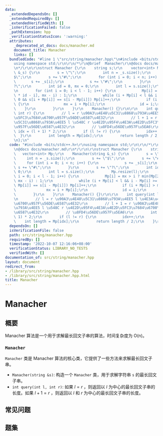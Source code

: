 ```yaml
---
data:
  _extendedDependsOn: []
  _extendedRequiredBy: []
  _extendedVerifiedWith: []
  _isVerificationFailed: false
  _pathExtension: hpp
  _verificationStatusIcon: ':warning:'
  attributes:
    _deprecated_at_docs: docs/manacher.md
    document_title: Manacher
    links: []
  bundledCode: "#line 1 \"src/string/manacher.hpp\"\n#include <bits/stdc++.h>\r\n\
    using namespace std;\r\n\r\n/*\r\n@brief  Manacher\r\n@docs docs/manacher.md\r\
    \n*/\r\n\r\nstruct Manacher {\r\n    string s;\r\n    vector<int> Mp;\r\n    Manacher(string\
    \ &_s) {\r\n        s = \"\";\r\n        int n = _s.size();\r\n        s += \"\
    $\";\r\n        s += \"#\";\r\n        for (int i = 0; i < n; i++) {\r\n     \
    \       s += _s[i];\r\n            s += \"#\";\r\n        }\r\n        s += \"\
    ?\";\r\n        int id = 0, mx = 0;\r\n        int l = s.size();\r\n        Mp.resize(l);\r\
    \n        for (int i = 0; i < l - 1; i++) {\r\n            Mp[i] = mx > i ? min(Mp[2\
    \ * id - i], mx - i) : 1;\r\n            while (i + Mp[i] < l && i - Mp[i] >=\
    \ 0 && s[i + Mp[i]] == s[i - Mp[i]]) Mp[i]++;\r\n            if (i + Mp[i] > mx)\
    \ {\r\n                mx = i + Mp[i];\r\n                id = i;\r\n        \
    \    }\r\n        }\r\n    }\r\n    Manacher() {}\r\n\r\n    int query(int l,\
    \ int r) {\r\n        // l = r \u90A3\u4E48\u5C31\u8868\u793A\u4EE5 l \u4E3A\u4E2D\
    \u5FC3\u7684\u6700\u957F\u56DE\u6587\u4E32\r\n        // l + 1 = r \u90A3\u4E48\
    \u5C31\u8868\u793A\u4EE5 l \u548C r \u4E2D\u95F4\u4E3A\u4E2D\u5FC3\u7684\u6700\
    \u957F\u56DE\u6587\u4E32\r\n        // \u8FD4\u56DE\u957F\u5EA6\r\n        int\
    \ idx = (l + 1) * 2;\r\n        if (l != r) {\r\n            idx++;\r\n      \
    \  }\r\n        int length = Mp[idx];\r\n        return length / 2;\r\n    }\r\
    \n};\n"
  code: "#include <bits/stdc++.h>\r\nusing namespace std;\r\n\r\n/*\r\n@brief  Manacher\r\
    \n@docs docs/manacher.md\r\n*/\r\n\r\nstruct Manacher {\r\n    string s;\r\n \
    \   vector<int> Mp;\r\n    Manacher(string &_s) {\r\n        s = \"\";\r\n   \
    \     int n = _s.size();\r\n        s += \"$\";\r\n        s += \"#\";\r\n   \
    \     for (int i = 0; i < n; i++) {\r\n            s += _s[i];\r\n           \
    \ s += \"#\";\r\n        }\r\n        s += \"?\";\r\n        int id = 0, mx =\
    \ 0;\r\n        int l = s.size();\r\n        Mp.resize(l);\r\n        for (int\
    \ i = 0; i < l - 1; i++) {\r\n            Mp[i] = mx > i ? min(Mp[2 * id - i],\
    \ mx - i) : 1;\r\n            while (i + Mp[i] < l && i - Mp[i] >= 0 && s[i +\
    \ Mp[i]] == s[i - Mp[i]]) Mp[i]++;\r\n            if (i + Mp[i] > mx) {\r\n  \
    \              mx = i + Mp[i];\r\n                id = i;\r\n            }\r\n\
    \        }\r\n    }\r\n    Manacher() {}\r\n\r\n    int query(int l, int r) {\r\
    \n        // l = r \u90A3\u4E48\u5C31\u8868\u793A\u4EE5 l \u4E3A\u4E2D\u5FC3\u7684\
    \u6700\u957F\u56DE\u6587\u4E32\r\n        // l + 1 = r \u90A3\u4E48\u5C31\u8868\
    \u793A\u4EE5 l \u548C r \u4E2D\u95F4\u4E3A\u4E2D\u5FC3\u7684\u6700\u957F\u56DE\
    \u6587\u4E32\r\n        // \u8FD4\u56DE\u957F\u5EA6\r\n        int idx = (l +\
    \ 1) * 2;\r\n        if (l != r) {\r\n            idx++;\r\n        }\r\n    \
    \    int length = Mp[idx];\r\n        return length / 2;\r\n    }\r\n};"
  dependsOn: []
  isVerificationFile: false
  path: src/string/manacher.hpp
  requiredBy: []
  timestamp: '2022-10-07 12:16:06+08:00'
  verificationStatus: LIBRARY_NO_TESTS
  verifiedWith: []
documentation_of: src/string/manacher.hpp
layout: document
redirect_from:
- /library/src/string/manacher.hpp
- /library/src/string/manacher.hpp.html
title: Manacher
---
```

# Manacher

## 概要
Manacher 算法是一个用于求解最长回文子串的算法，时间复杂度为 O(n)。
### `Manacher`
`Manacher` 类是 Manacher 算法的核心类，它提供了一些方法来求解最长回文子串。
- `Manacher(string &s)`: 构造一个 `Manacher` 类，用于求解字符串 `s` 的最长回文子串。
- `int query(int l, int r)`: 如果 $l = r$ ，则返回以 $l$ 为中心的最长回文子串的长度。如果 $l + 1 = r$ ，则返回以 $l$ 和 $r$ 为中心的最长回文子串的长度。

## 常见问题

## 题集